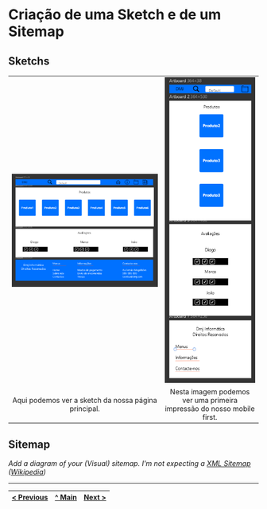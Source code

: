 # Criação de uma Sketch e de um Sitemap


## Sketchs


| | |
:---: | :---:
![Home HTML](imagens/imagem1.png) | ![Mobile First](imagens/imagem2.png)
Aqui podemos ver a sketch da nossa página principal. |  Nesta imagem podemos ver uma primeira impressão do nosso mobile first. 


## Sitemap

_Add a diagram of your (Visual) sitemap. I'm not expecting a [XML Sitemap](https://developers.google.com/search/docs/advanced/sitemaps/build-sitemap#expandable-1) ([Wikipedia](https://en.wikipedia.org/wiki/Sitemaps))_  


---
[< Previous](apresentacao-projeto.md) | [^ Main](https://github.com/exemploTrabalho/report) | [Next >](produto.md)
:--- | :---: | ---: 
